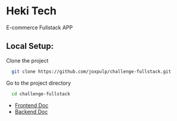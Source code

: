 # Heki Tech

E-commerce Fullstack APP

## Local Setup:

Clone the project

```bash
  git clone https://github.com/joxpulp/challenge-fullstack.git
```

Go to the project directory

```bash
  cd challenge-fullstack
```

- [Frontend Doc](https://github.com/joxpulp/challenge-fullstack/tree/main/client#readme)
- [Backend Doc](https://github.com/joxpulp/challenge-fullstack/tree/main/server#readme)



